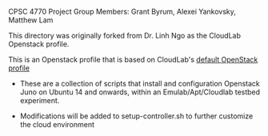 CPSC 4770 Project
Group Members: Grant Byrum, Alexei Yankovsky, Matthew Lam

This directory was originally forked from Dr. Linh Ngo as the CloudLab Openstack profile. 

This is an Openstack profile that is based on CloudLab's [default OpenStack profile](https://gitlab.flux.utah.edu/johnsond/openstack-build-ubuntu)

- These are a collection of scripts that install and configuration
Openstack Juno on Ubuntu 14 and onwards, within an Emulab/Apt/Cloudlab
testbed experiment.

- Modifications will be added to setup-controller.sh to further customize the cloud environment
